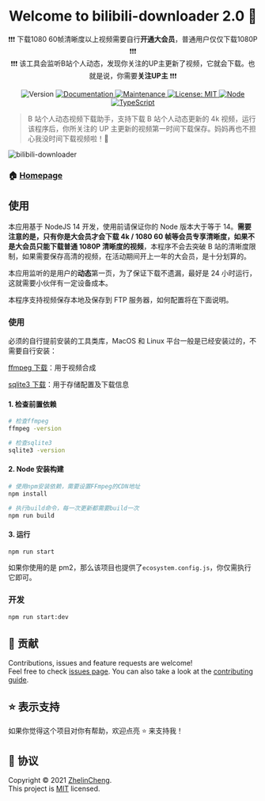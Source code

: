 <h1 align="center">Welcome to bilibili-downloader 2.0 👋</h1>

<p align="center">
❗❗❗ 下载1080 60帧清晰度以上视频需要自行<b>开通大会员</b>，普通用户仅仅下载1080P ❗❗❗ <br />
❗❗❗ 该工具会监听B站个人动态，发现你关注的UP主更新了视频，它就会下载。也就是说，你需要<b>关注UP主</b> ❗❗❗
</p>

<p align="center">
  <img alt="Version" src="https://img.shields.io/github/package-json/v/ZhelinCheng/bilibili-downloader.svg" />
  <a href="https://github.com/ZhelinCheng/bilibili-downloader#readme" target="_blank">
    <img alt="Documentation" src="https://img.shields.io/badge/documentation-yes-brightgreen.svg" />
  </a>
  <a href="https://github.com/ZhelinCheng/bilibili-downloader/graphs/commit-activity" target="_blank">
    <img alt="Maintenance" src="https://img.shields.io/badge/Maintained%3F-yes-green.svg" />
  </a>
  <a href="https://github.com/ZhelinCheng/bilibili-downloader/blob/master/LICENSE" target="_blank">
    <img alt="License: MIT" src="https://img.shields.io/github/license/ZhelinCheng/bilibili-downloader" />
  </a>
  <a href="https://nodejs.org/en/" target="_blank">
    <img alt="Node" src="https://img.shields.io/badge/Node.js-%3E%3D12.0-green.svg" />
  </a>
  <a href="https://www.typescriptlang.org/" target="_blank">
    <img alt="TypeScript" src="https://img.shields.io/badge/TypeScript-%3E%3D3.0-green.svg" />
  </a>
</p>

> B 站个人动态视频下载助手，支持下载 B 站个人动态更新的 4k 视频，运行该程序后，你所关注的 UP 主更新的视频第一时间下载保存。妈妈再也不担心我没时间下载视频啦！🎉

![bilibili-downloader](https://store.zhelin.me/static/2022/1667572817_localhost_6123_.png)

### 🏠 [Homepage](https://github.com/ZhelinCheng/bilibili-downloader#readme)

## 使用

本应用基于 NodeJS 14 开发，使用前请保证你的 Node 版本大于等于 14。**需要注意的是，只有你是大会员才会下载 4k / 1080 60 帧等会员专享清晰度，如果不是大会员只能下载普通 1080P 清晰度的视频**，本程序不会去突破 B 站的清晰度限制，如果需要保存高清的视频，在活动期间开上一年的大会员，是十分划算的。

本应用监听的是用户的**动态**第一页，为了保证下载不遗漏，最好是 24 小时运行，这就需要小伙伴有一定设备成本。

本程序支持视频保存本地及保存到 FTP 服务器，如何配置将在下面说明。

### 使用

必须的自行提前安装的工具类库，MacOS 和 Linux 平台一般是已经安装过的，不需要自行安装：

[ffmpeg 下载](https://ffmpeg.org/download.html)：用于视频合成

[sqlite3 下载](https://www.sqlite.org/download.html)：用于存储配置及下载信息

#### 1. 检查前置依赖

```sh
# 检查ffmpeg
ffmpeg -version

# 检查sqlite3
sqlite3 -version
```

#### 2. Node 安装构建

```sh
# 使用npm安装依赖，需要设置FFmpeg的CDN地址
npm install

# 执行build命令，每一次更新都需要build一次
npm run build
```

#### 3. 运行

```sh
npm run start
```

如果你使用的是 pm2，那么该项目也提供了`ecosystem.config.js`，你仅需执行它即可。

### 开发

```sh
npm run start:dev
```

## 🤝 贡献

Contributions, issues and feature requests are welcome!<br />Feel free to check [issues page](https://github.com/ZhelinCheng/bilibili-downloader/issues). You can also take a look at the [contributing guide](https://github.com/ZhelinCheng/bilibili-downloader/blob/master/CONTRIBUTING.md).

## ⭐️ 表示支持

如果你觉得这个项目对你有帮助，欢迎点亮 ⭐️ 来支持我！

## 📝 协议

Copyright © 2021 [ZhelinCheng](https://github.com/ZhelinCheng).<br />
This project is [MIT](https://github.com/ZhelinCheng/bilibili-downloader/blob/master/LICENSE) licensed.
